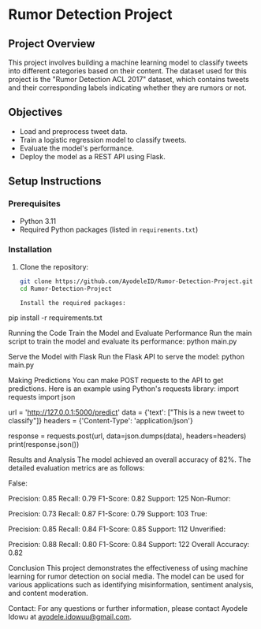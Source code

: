 # Rumor Detection Project

## Project Overview
This project involves building a machine learning model to classify tweets into different categories based on their content. The dataset used for this project is the "Rumor Detection ACL 2017" dataset, which contains tweets and their corresponding labels indicating whether they are rumors or not.

## Objectives
- Load and preprocess tweet data.
- Train a logistic regression model to classify tweets.
- Evaluate the model's performance.
- Deploy the model as a REST API using Flask.

## Setup Instructions

### Prerequisites
- Python 3.11
- Required Python packages (listed in `requirements.txt`)

### Installation
1. Clone the repository:
   ```sh
   git clone https://github.com/AyodeleID/Rumor-Detection-Project.git
   cd Rumor-Detection-Project

   Install the required packages:
pip install -r requirements.txt

Running the Code
Train the Model and Evaluate Performance
Run the main script to train the model and evaluate its performance:
python main.py

Serve the Model with Flask
Run the Flask API to serve the model:
python main.py

Making Predictions
You can make POST requests to the API to get predictions. Here is an example using Python's requests library:
import requests
import json

url = 'http://127.0.0.1:5000/predict'
data = {'text': ["This is a new tweet to classify"]}
headers = {'Content-Type': 'application/json'}

response = requests.post(url, data=json.dumps(data), headers=headers)
print(response.json())

Results and Analysis
The model achieved an overall accuracy of 82%. The detailed evaluation metrics are as follows:

False:

Precision: 0.85
Recall: 0.79
F1-Score: 0.82
Support: 125
Non-Rumor:

Precision: 0.73
Recall: 0.87
F1-Score: 0.79
Support: 103
True:

Precision: 0.85
Recall: 0.84
F1-Score: 0.85
Support: 112
Unverified:

Precision: 0.88
Recall: 0.80
F1-Score: 0.84
Support: 122
Overall Accuracy: 0.82

Conclusion
This project demonstrates the effectiveness of using machine learning for rumor detection on social media. The model can be used for various applications such as identifying misinformation, sentiment analysis, and content moderation.

Contact:
For any questions or further information, please contact Ayodele Idowu at ayodele.idowuu@gmail.com.


